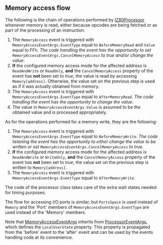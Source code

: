## Memory access flow ##

The following is the chain of operations performed by [IZ80Processor](../Main/IZ80Processor.cs) whenever memory is read, either because opcodes are being fetched or as part of the processing of an instruction.

1. The `MemoryAccess` event is triggered with `MemoryAccessEventArgs.EventType` equal to `BeforeMemoryRead` and `Value` equal to FFh. _The code handling the event has the opportunity to set `MemoryAccessEventArgs.CancelMemoryAccess` to true and/or change the value_.
2. **If** the configured memory access mode for the affected address is `ReadAndWrite` or `ReadOnly`, **and** the `CancelMemoryAccess` property of the event has **not** been set to _true_, the value is read by accessing `Memory[address]`. Otherwise, the value set on the previous step is used as if it was actually obtained from memory.
3. The `MemoryAccess` event is triggered with `MemoryAccessEventArgs.EventType` equal to `AfterMemoryRead`. _The code handling the event has the opportunity to change the value_.
4. The value in `MemoryAccessEventArgs.Value` is assumed to be the obtained value and is processed appropriately.

As for the operations performed for a memory write, they are the following:

1. The `MemoryAccess` event is triggered with `MemoryAccessEventArgs.EventType` equal to `BeforeMemoryWrite`. _The code listening the event has the opportunity to either change the value to be written or set `MemoryAccessEventArgs.CancelMemoryAccess` to true_.
2. **If** the configured memory access mode for the affected address is `ReadAndWrite` or `WriteOnly`, **and** the `CancelMemoryAccess` property of the event has **not** been set to _true_, the value set on the previous step is written to `Memory[address]`.
3. The `MemoryAccess` event is triggered with `MemoryAccessEventArgs.EventType` equal to `AfterMemoryWrite`.

The code of the processor class takes care of the extra wait states needed for timing purposes.

The flow for accessing I/O ports is similar, but `PortsSpace` is used instead of `Memory` and the 'Port' members of `MemoryAccessEventArgs.EventType` are used instead of the 'Memory' members.

Note that [MemoryAccessEventArgs](../Main/EventArgs/MemoryAccessEventArgs.cs) inherits from [ProcessorEventArgs](../Main/EventArgs/ProcessorEventArgs.cs), which defines the `LocalUserState` property. This property is propagated from the 'before' event to the 'after' event and can be used by the events handling code at its convenience.
